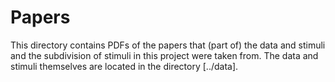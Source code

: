 # Papers
This directory contains PDFs of the papers that (part of) the data and stimuli and the subdivision of stimuli in this project were taken 
from. The data and stimuli themselves are located in the directory [../data].
